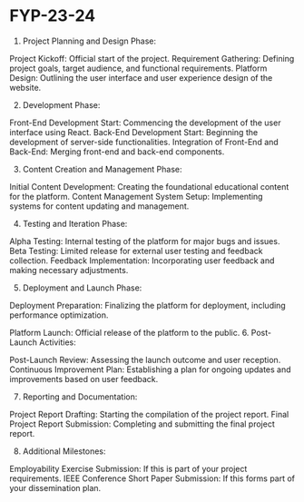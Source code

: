 # FYP-23-24

1. Project Planning and Design Phase:

Project Kickoff: Official start of the project.
Requirement Gathering: Defining project goals, target audience, and functional requirements.
Platform Design: Outlining the user interface and user experience design of the website.

2. Development Phase:

Front-End Development Start: Commencing the development of the user interface using React.
Back-End Development Start: Beginning the development of server-side functionalities.
Integration of Front-End and Back-End: Merging front-end and back-end components.

3. Content Creation and Management Phase:

Initial Content Development: Creating the foundational educational content for the platform.
Content Management System Setup: Implementing systems for content updating and management.

4. Testing and Iteration Phase:

Alpha Testing: Internal testing of the platform for major bugs and issues.
Beta Testing: Limited release for external user testing and feedback collection.
Feedback Implementation: Incorporating user feedback and making necessary adjustments.

5. Deployment and Launch Phase:

Deployment Preparation: Finalizing the platform for deployment, including performance optimization.

Platform Launch: Official release of the platform to the public.
6. Post-Launch Activities:

Post-Launch Review: Assessing the launch outcome and user reception.
Continuous Improvement Plan: Establishing a plan for ongoing updates and improvements based on user feedback.

7. Reporting and Documentation:

Project Report Drafting: Starting the compilation of the project report.
Final Project Report Submission: Completing and submitting the final project report.

8. Additional Milestones:


Employability Exercise Submission: If this is part of your project requirements.
IEEE Conference Short Paper Submission: If this forms part of your dissemination plan.

